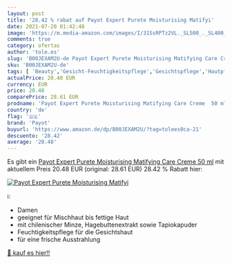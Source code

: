 ```yaml
---
layout: post
title: '28.42 % rabat auf Payot Expert Purete Moisturising Matifyi'
date: 2021-07-20 01:42:48
image: 'https://m.media-amazon.com/images/I/31SsRPTz2VL._SL500_._SL400_.jpg'
comments: true
category: ofertas
author: 'tole.es'
slug: 'B00JEXAM2U-de Payot Expert Purete Moisturising Matifying Care Creme 50 ml'
sku: 'B00JEXAM2U-de'
tags: [ 'Beauty','Gesicht-Feuchtigkeitspflege','Gesichtspflege','Hautpflege','Tagespflege','payot', ]
actualPrice: 20.48 EUR
currency: EUR
price: 20.48
comparePrice: 28.61 EUR
prodname: 'Payot Expert Purete Moisturising Matifying Care Creme  50 ml'
country: 'de'
flag: '🇩🇪'
brand: 'Payot'
buyurl: 'https://www.amazon.de/dp/B00JEXAM2U/?tag=tolees0ca-21'
descuento: '28.42'
average: '20.48'
---
```


Es gibt ein [Payot Expert Purete Moisturising Matifying Care Creme  50 ml](https://www.amazon.de/dp/B00JEXAM2U/?tag=tolees0ca-21) mit aktuellem Preis 20.48 EUR (original: 28.61 EUR) 28.42 % Rabatt hier:

[![Payot Expert Purete Moisturising Matifyi](https://m.media-amazon.com/images/I/31SsRPTz2VL._SL500_._SL400_.jpg)](https://www.amazon.de/dp/B00JEXAM2U/?tag=tolees0ca-21)

ℹ️:

- Damen
- geeignet für Mischhaut bis fettige Haut
- mit chilenischer Minze, Hagebuttenextrakt sowie Tapiokapuder
- Feuchtigkeitspflege für die Gesichtshaut
- für eine frische Ausstrahlung

[🛒 kauf es hier!!](https://www.amazon.de/dp/B00JEXAM2U/?tag=tolees0ca-21)
